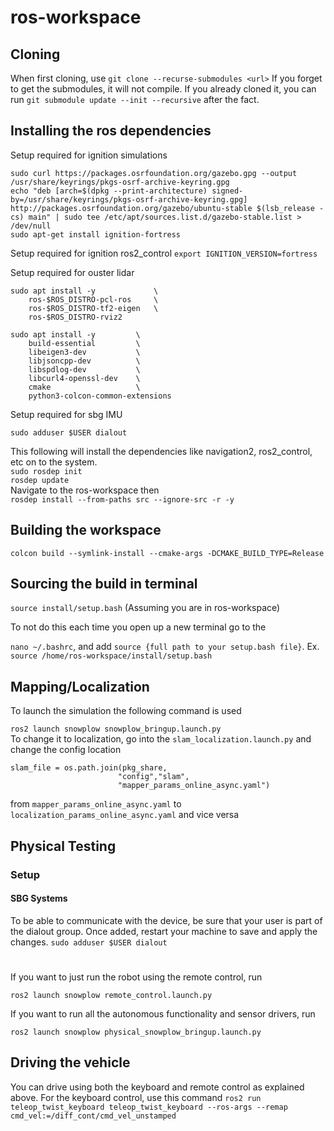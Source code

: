 # ros-workspace
## Cloning
When first cloning, use 
```git clone --recurse-submodules <url>```
If you forget to get the submodules, it will not compile. If you already cloned it, you can run 
```git submodule update --init --recursive```
after the fact.
## Installing the ros dependencies 
Setup required for ignition simulations
```
sudo curl https://packages.osrfoundation.org/gazebo.gpg --output /usr/share/keyrings/pkgs-osrf-archive-keyring.gpg
echo "deb [arch=$(dpkg --print-architecture) signed-by=/usr/share/keyrings/pkgs-osrf-archive-keyring.gpg] http://packages.osrfoundation.org/gazebo/ubuntu-stable $(lsb_release -cs) main" | sudo tee /etc/apt/sources.list.d/gazebo-stable.list > /dev/null
sudo apt-get install ignition-fortress
```
Setup required for ignition ros2_control
```export IGNITION_VERSION=fortress```

Setup required for ouster lidar
```
sudo apt install -y             \
    ros-$ROS_DISTRO-pcl-ros     \
    ros-$ROS_DISTRO-tf2-eigen   \
    ros-$ROS_DISTRO-rviz2
```
```
sudo apt install -y         \
    build-essential         \
    libeigen3-dev           \
    libjsoncpp-dev          \
    libspdlog-dev           \
    libcurl4-openssl-dev    \
    cmake                   \
    python3-colcon-common-extensions
```
Setup required for sbg IMU
```
sudo adduser $USER dialout
```
This following will install the dependencies like navigation2, ros2_control, etc on to the system.<br>
```sudo rosdep init```<br>
```rosdep update```<br>
Navigate to the ros-workspace then <br>
```rosdep install --from-paths src --ignore-src -r -y```

## Building the workspace
```colcon build --symlink-install --cmake-args -DCMAKE_BUILD_TYPE=Release```

## Sourcing the build in terminal
```source install/setup.bash``` (Assuming you are in ros-workspace) 
</br>

To not do this each time you open up a new terminal go to the 

```nano ~/.bashrc```, and add ```source {full path to your setup.bash file}```. Ex. ```source /home/ros-workspace/install/setup.bash```

## Mapping/Localization
To launch the simulation the following command is used

``` ros2 launch snowplow snowplow_bringup.launch.py ```
<br> 
To change it to localization, go into the ```slam_localization.launch.py``` and change the config location
```
slam_file = os.path.join(pkg_share, 
                        "config","slam",
                        "mapper_params_online_async.yaml")
```
from ```mapper_params_online_async.yaml``` to ```localization_params_online_async.yaml``` and vice versa 

## Physical Testing
### Setup 
#### SBG Systems 
To be able to communicate with the device, be sure that your user is part of the dialout group.
Once added, restart your machine to save and apply the changes.
``` sudo adduser $USER dialout ```
#
If you want to just run the robot using the remote control, run

``` ros2 launch snowplow remote_control.launch.py ```

If you want to run all the autonomous functionality and sensor drivers, run

``` ros2 launch snowplow physical_snowplow_bringup.launch.py ``` 

## Driving the vehicle
You can drive using both the keyboard and remote control as explained above. For the keyboard control, use this command
```ros2 run teleop_twist_keyboard teleop_twist_keyboard --ros-args --remap cmd_vel:=/diff_cont/cmd_vel_unstamped```
